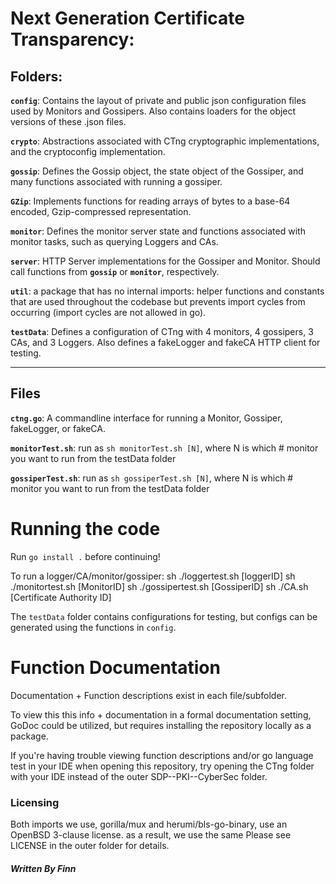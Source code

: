 # Next Generation Certificate Transparency:

## Folders:

**`config`**: Contains the layout of private and public json configuration files used by Monitors and Gossipers. Also contains loaders for the object versions of these .json files.

**`crypto`**: Abstractions associated with CTng cryptographic implementations, and the cryptoconfig implementation.

**`gossip`**: Defines the Gossip object, the state object of the Gossiper, and many functions associated with running a gossiper.

**`GZip`**: Implements functions for reading arrays of bytes to a base-64 encoded, Gzip-compressed representation.

**`monitor`**: Defines the monitor server state and functions associated with monitor tasks, such as querying Loggers and CAs.

**`server`**: HTTP Server implementations for the Gossiper and Monitor. Should call functions from **`gossip`** or **`monitor`**, respectively.

**`util`**: a package that has no internal imports: helper functions and constants that are used throughout the codebase but prevents import cycles from occurring (import cycles are not allowed in go).


**`testData`**: Defines a configuration of CTng with 4 monitors, 4 gossipers, 3 CAs, and 3 Loggers. Also defines a fakeLogger and fakeCA HTTP client for testing.
___
## Files

**`ctng.go`**: A commandline interface for running a Monitor, Gossiper, fakeLogger, or fakeCA.

**`monitorTest.sh`**: run as `sh monitorTest.sh [N]`, where N is which # monitor you want to run from the testData folder

**`gossiperTest.sh`**: run as `sh gossiperTest.sh [N]`, where N is which # monitor you want to run from the testData folder

# Running the code

Run `go install .` before continuing!

To run a logger/CA/monitor/gossiper:
sh ./loggertest.sh [loggerID] 
sh ./monitortest.sh [MonitorID]
sh ./gossipertest.sh [GossiperID]
sh ./CA.sh [Certificate Authority ID]

The `testData` folder contains configurations for testing, but configs can be generated using the functions in `config`.


# Function Documentation
Documentation + Function descriptions exist in each file/subfolder.

To view this this info + documentation in a formal documentation setting, GoDoc could be utilized, but requires installing the repository locally as a package.

If you're having trouble viewing function descriptions and/or go language test in your IDE when opening this repository, try opening the CTng folder with your IDE instead of the outer SDP--PKI--CyberSec folder.

### Licensing
Both imports we use, gorilla/mux and herumi/bls-go-binary, use an OpenBSD 3-clause license. as a result, we use the same Please see LICENSE in the outer folder for details.

##### Written By Finn
